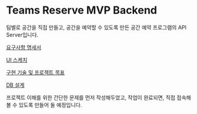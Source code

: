 # Teams Reserve MVP Backend

팀별로 공간을 직접 만들고, 공간을 예약할 수 있도록 만든 공간 예약 프로그램의 API Server입니다.

[요구사항 명세서](https://kukjun.notion.site/bfcc20230cca49b1b6262557cc31a940?pvs=4)

[UI 스케치](https://kukjun.notion.site/UI-40af6293880641b2a3735cdd1b5bf30c?pvs=4)

[구현 기술 및 프로젝트 목표](https://kukjun.notion.site/fd67537e6499450fb1d0eea4f5d8662a?pvs=4)

[DB 설계](https://kukjun.notion.site/DB-bcc159387e5d4cdbad901e89082fd3d8?pvs=4)

프로젝트 이해를 위한 간단한 문제를 먼저 작성해두었고, 작업이 완료되면, 직접 접속해볼 수 있도록 만들어 둘 예정입니다.
